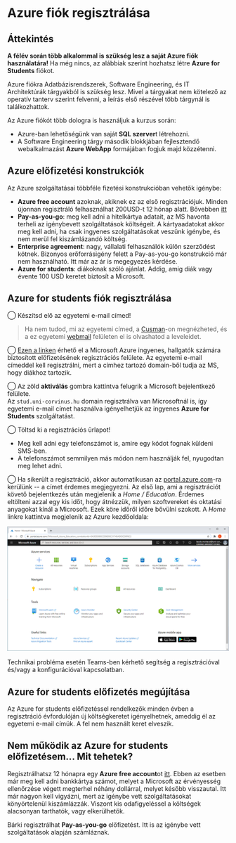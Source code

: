 
# Azure fiók regisztrálása

## Áttekintés

**A félév során több alkalommal is szükség lesz a saját Azure fiók használatára!**  Ha még nincs, az alábbiak szerint hozhatsz létre **Azure for Students** fiókot. 

Azure fiókra Adatbázisrendszerek, Software Engineering,  és IT Architektúrák tárgyakból is szükség lesz. Mivel a tárgyakat nem kötelező az operatív tanterv szerint felvenni, a leírás első részével több tárgynál is találkozhattok. 

Az Azure fiókót több dologra is használjuk a kurzus során:

- Azure-ban lehetőségünk van saját **SQL szerver**t  létrehozni.
- A Software Engineering tárgy második blokkjában fejlesztendő webalkalmazást **Azure WebApp** formájában fogjuk majd közzétenni. 

## Azure előfizetési konstrukciók 

Az Azure szolgáltatásai többféle fizetési konstrukcióban vehetők igénybe:
- **Azure free account** azoknak, akiknek ez az első regisztrációjuk. Minden újonnan regisztráló felhasználhat 200USD-t 12 hónap alatt. Bővebben [itt](https://azure.microsoft.com/en-us/free/search/?&ef_id=Cj0KCQiArvX_BRCyARIsAKsnTxNdf0D2Zw-Vym1piGbIiyCUva1ICRrl6I3aIA46TOgVPUAk7JF0hX8aApBtEALw_wcB:G:s&OCID=AID2100641_SEM_Cj0KCQiArvX_BRCyARIsAKsnTxNdf0D2Zw-Vym1piGbIiyCUva1ICRrl6I3aIA46TOgVPUAk7JF0hX8aApBtEALw_wcB:G:s)
- **Pay-as-you-go**: meg kell adni a hitelkártya adatait, az MS havonta terheli az igénybevett szolgáltatások költségeit. A kártyaadatokat akkor meg kell adni, ha csak ingyenes szolgáltatásokat veszünk igénybe, és nem merül fel kiszámlázandó költség. 
- **Enterprise agreement**: nagy, vállalati felhasználók külön szerződést kötnek. Bizonyos  erőforrásigény felett a Pay-as-you-go konstrukció már nem használható. Itt már az ár is megegyezés kérdése.
- **Azure for students**: diákoknak szóló ajánlat. Addig, amig diák vagy évente 100 USD keretet biztosít a Microsoft. 



## Azure for students fiók regisztrálása

◯ Készítsd elő az egyetemi e-mail címed!
> Ha nem tudod, mi az egyetemi címed, a [Cusman](https://cusmanweb.uni-corvinus.hu/)-on megnézheted, és a ez egyetemi [webmail](https://webmail.uni-corvinus.hu/) felületen el is olvashatod a leveleidet. 

◯ [Ezen a linken](https://azure.microsoft.com/hu-hu/free/students) érhető el a Microsoft Azure ingyenes, hallgatók számára biztosított előfizetésének regisztrációs felülete. Az egyetemi e-mail címeddel kell regisztrálni, mert a címhez tartozó domain-ből tudja az MS, hogy diákhoz tartozik. 

◯ Az zöld **aktiválás** gombra kattintva felugrik a Microsoft bejelentkező felülete.  
Az `stud.uni-corvinus.hu` domain regisztrálva van Microsoftnál is, így egyetemi e-mail címet használva igényelhetjük az ingyenes **Azure for Students** szolgáltatást.

◯ Töltsd ki a regisztrációs űrlapot!
* Meg kell adni egy telefonszámot is, amire egy kódot fognak küldeni SMS-ben.  
* A telefonszámot semmilyen más módon nem használják fel, nyugodtan meg lehet adni.

◯ Ha sikerült a regisztráció, akkor automatikusan az [portal.azure.com](https://portal.azure.com)-ra kerülünk -- a címet érdemes megjegyezni. Az első lap, ami a regisztrációt követő bejelentkezés után megjelenik a *Home / Education*. Érdemes eltölteni azzal egy kis időt, hogy átnézzük, milyen szoftvereket és oktatási anyagokat kínál a Microsoft. Ezek köre időről időre bővülni szokott. A *Home* linkre kattintva megjelenik az Azure kezdőoldala:

![1610903788811.png](../../images/1610903788811.png)

Technikai probléma esetén Teams-ben kérhető segítség a regisztrációval és/vagy a konfigurációval kapcsolatban.

## Azure for students előfizetés megújítása

Az Azure for students előfizetéssel rendelkezők minden évben a regisztráció évfordulóján új költségkeretet igényelhetnek,  ameddig él az egyetemi e-mail címük.  A fel nem használt keret elveszik. 

## Nem működik az Azure for students előfizetésem... Mit tehetek?

Regisztrálhatsz 12 hónapra egy **Azure free account**ot [itt]([https://azure.microsoft.com/en-us/free/sql-database/search/?&ef_id=EAIaIQobChMImN_Wha3H5wIVDIuyCh1zvAwsEAAYASAAEgImifD_BwE:G:s&OCID=AID2000597_SEM_QLQnZjIQ&MarinID=QLQnZjIQ_364688946710_azure%20database%20pricing_e_c__75854089146_kwd-326879019023&lnkd=Google_Azure_Brand&dclid=CM_JhIitx-cCFYu_dwodnyoAcw](https://azure.microsoft.com/en-us/free/sql-database/search/?&ef_id=EAIaIQobChMImN_Wha3H5wIVDIuyCh1zvAwsEAAYASAAEgImifD_BwE:G:s&OCID=AID2000597_SEM_QLQnZjIQ&MarinID=QLQnZjIQ_364688946710_azure%20database%20pricing_e_c__75854089146_kwd-326879019023&lnkd=Google_Azure_Brand&dclid=CM_JhIitx-cCFYu_dwodnyoAcw)). Ebben az esetben már meg kell adni bankkártya számot, melyet a Microsoft az érvényesség ellenőrzése végett megterhel néhány dollárral, melyet később visszautal. Itt már nagyon kell vigyázni, mert az igénybe vett szolgáltatásokat könyörtelenül kiszámlázzák. Viszont kis odafigyeléssel a költségek alacsonyan tarthatók, vagy elkerülhetők. 

Bárki regisztrálhat **Pay-as-you-go** előfizetést. Itt is az igénybe vett szolgáltatások alapján számláznak. 
